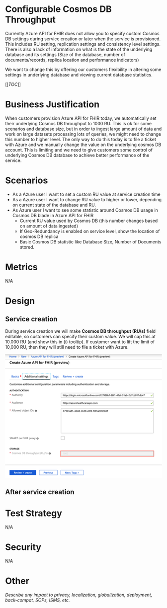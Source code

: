 # Configurable Cosmos DB Throughput

Currently Azure API for FHIR does not allow you to specify custom Cosmos DB settings during service creation or later when the service is provisioned. This includes RU setting, replication settings and consistency level settings. There is also a lack of information on what is the state of the underlying database and its settings (Size of the database, number of documents/records, replica location and performance indicators)

We want to change this by offering our customers flexibility in altering some settings in underlying database and viewing current database statistics.

[[_TOC_]]

# Business Justification

When customers provision Azure API for FHIR today, we automatically set their underlying Cosmos DB throughput to 1000 RU. This is ok for some scenarios and database size, but in order to ingest large amount of data and work on large datasets processing lots of queries, we might need to change this number to higher level. The only way to do this today is to file a ticket with Azure and we manually change the value on the underlying cosmos DB account. This is limiting and we need to give customers some control of underlying Cosmos DB database to achieve better performance of the service.

# Scenarios

* As a Azure user I want to set a custom RU value at service creation time
* As a Azure user I want to change RU value to higher or lower, depending on current state of the database and RU.
* As Azure user I want to see some statistic around Cosmos DB usage in Cosmos DB blade in Azure API for FHIR
    + Current RU value used by Cosmos DB (this number changes based on amount of data ingested)
    + If Geo-Redundancy is enabled on service level, show the location of cosmos DB replica
    + Basic Cosmos DB statistic like Database Size, Number of Documents stored.

# Metrics

N/A

# Design

## Service creation

During service creation we will make **Cosmos DB throughput (RU/s)** field editable, so customers can specify their custom value. We will cap this at 10.000 RU (and show this in (i) tooltip). If customer want to lift the limit of 10,000 RU, then they will still need to file a ticket with Azure.

![](media/CosmosDB-create.png)

## After service creation

# Test Strategy

N/A

# Security

N/A

# Other

*Describe any impact to privacy, localization, globalization, deployment, back-compat, SOPs, ISMS, etc.*
